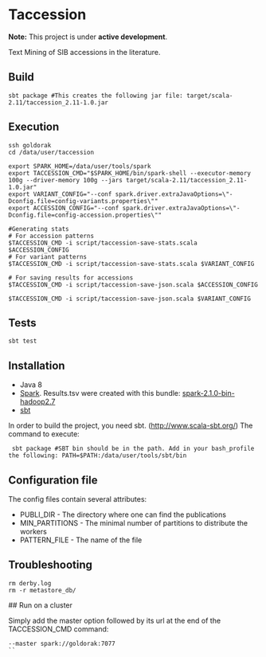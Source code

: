 # Taccession 

**Note:** This project is under **active development**.

Text Mining of SIB accessions in the literature. 
## Build
```
sbt package #This creates the following jar file: target/scala-2.11/taccession_2.11-1.0.jar
```

## Execution

```shell
ssh goldorak
cd /data/user/taccession

export SPARK_HOME=/data/user/tools/spark
export TACCESSION_CMD="$SPARK_HOME/bin/spark-shell --executor-memory 100g --driver-memory 100g --jars target/scala-2.11/taccession_2.11-1.0.jar"
export VARIANT_CONFIG="--conf spark.driver.extraJavaOptions=\"-Dconfig.file=config-variants.properties\""
export ACCESSION_CONFIG="--conf spark.driver.extraJavaOptions=\"-Dconfig.file=config-accession.properties\""

#Generating stats
# For accession patterns
$TACCESSION_CMD -i script/taccession-save-stats.scala $ACCESSION_CONFIG
# For variant patterns
$TACCESSION_CMD -i script/taccession-save-stats.scala $VARIANT_CONFIG
 
# For saving results for accessions
$TACCESSION_CMD -i script/taccession-save-json.scala $ACCESSION_CONFIG

$TACCESSION_CMD -i script/taccession-save-json.scala $VARIANT_CONFIG
```


## Tests
```
sbt test
```


## Installation

* Java 8
* [Spark](http://spark.apache.org/downloads.html). Results.tsv were created with this bundle: [spark-2.1.0-bin-hadoop2.7](http://d3kbcqa49mib13.cloudfront.net/spark-2.1.0-bin-hadoop2.7.tgz)
* [sbt](http://www.scala-sbt.org/)

In order to build the project, you need sbt. (http://www.scala-sbt.org/)
The command to execute:

```shell
 sbt package #SBT bin should be in the path. Add in your bash_profile the following: PATH=$PATH:/data/user/tools/sbt/bin
 ```

## Configuration file
The config files contain several attributes: 

* PUBLI_DIR - The directory where one can find the publications
* MIN_PARTITIONS - The minimal number of partitions to distribute the workers
* PATTERN_FILE - The name of the file


## Troubleshooting

```shell
rm derby.log
rm -r metastore_db/ 
```

## Run on a cluster

Simply add the master option followed by its url at the end of the TACCESSION_CMD command: 
```
--master spark://goldorak:7077 
``
